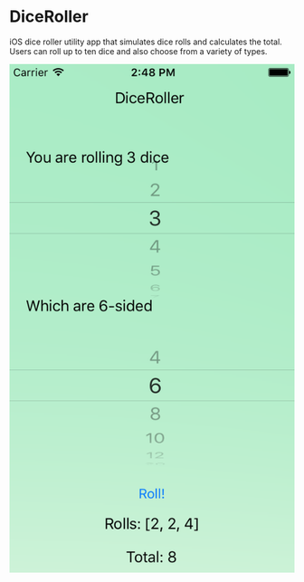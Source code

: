 # DiceRoller
iOS dice roller utility app that simulates dice rolls and calculates the total. Users can roll up to ten dice and also choose from a variety of types.

![Alt text](/ScreenShots/ScreenShot2.png?raw=true "Screenshot")